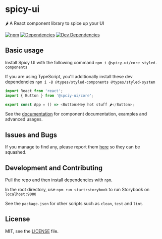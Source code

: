 # spicy-ui

🌶️ A React component library to spice up your UI

[![npm](https://img.shields.io/npm/v/@spicy-ui/core.svg)](https://www.npmjs.com/package/@spicy-ui/core)
[![Dependencies](https://david-dm.org/spicy-ui/core/status.svg)](https://david-dm.org/spicy-ui/core)
[![Dev Dependencies](https://david-dm.org/spicy-ui/core/dev-status.svg)](https://david-dm.org/spicy-ui/core?type=dev)

## Basic usage

Install Spicy UI with the following command `npm i @spicy-ui/core styled-components`

If you are using TypeScript, you'll additionally install these dev dependencies `npm i -D @types/styled-components @types/styled-system`

```js
import React from 'react';
import { Button } from '@spciy-ui/core';

export const App = () => <Button>Hey hot stuff 🌶️</Button>;
```

See the [documentation](https://spicy-ui.netlify.app/) for component documentation, examples and advanced usages.

## Issues and Bugs

If you manage to find any, please report them [here](https://github.com/spicy-ui/core/issues) so they can be squashed.

## Development and Contributing

Pull the repo and then install dependencies with `npm`.

In the root directory, use `npm run start:storybook` to run Storybook on `localhost:9000`

See the `package.json` for other scripts such as `clean`, `test` and `lint`.

## License

MIT, see the [LICENSE](./LICENSE) file.
